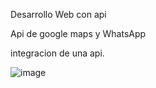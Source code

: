 Desarrollo Web con api

Api de google maps y WhatsApp

integracion de una api.



![image](https://github.com/iviboot/007-Api/assets/126647369/54ea4d7b-7c15-493e-80a8-4158ae48a0b1)
